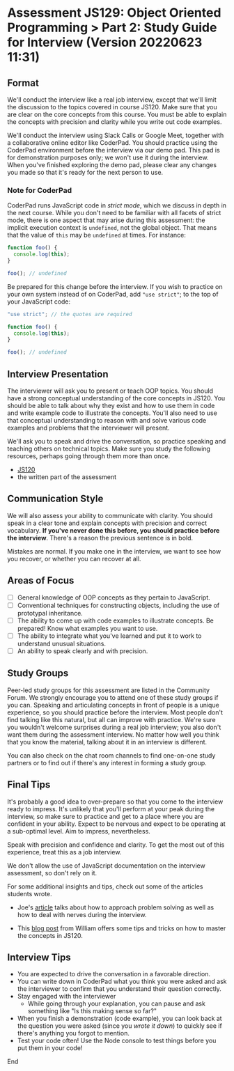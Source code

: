 # Assessment JS129: Object Oriented Programming > Part 2: Study Guide for Interview (Version 20220623 11:31)

## Format

We'll conduct the interview like a real job interview, except that we'll limit the discussion to the topics covered in course JS120. Make sure that you are clear on the core concepts from this course. You must be able to explain the concepts with precision and clarity while you write out code examples.

We'll conduct the interview using Slack Calls or Google Meet, together with a collaborative online editor like CoderPad. You should practice using the CoderPad environment before the interview via our demo pad. This pad is for demonstration purposes only; we won't use it during the interview. When you've finished exploring the demo pad, please clear any changes you made so that it's ready for the next person to use.

### Note for CoderPad

CoderPad runs JavaScript code in *strict mode*, which we discuss in depth in the next course. While you don't need to be familiar with all facets of strict mode, there is one aspect that may arise during this assessment: the implicit execution context is `undefined`, not the global object. That means that the value of `this` may be `undefined` at times. For instance:

```js
function foo() {
  console.log(this);
}

foo(); // undefined
```

Be prepared for this change before the interview. If you wish to practice on your own system instead of on CoderPad, add `"use strict"`; to the top of your JavaScript code:

```js
"use strict"; // the quotes are required

function foo() {
  console.log(this);
}

foo(); // undefined
```

## Interview Presentation

The interviewer will ask you to present or teach OOP topics. You should have a strong conceptual understanding of the core concepts in JS120. You should be able to talk about why they exist and how to use them in code and write example code to illustrate the concepts. You'll also need to use that conceptual understanding to reason with and solve various code examples and problems that the interviewer will present.

We'll ask you to speak and drive the conversation, so practice speaking and teaching others on technical topics. Make sure you study the following resources, perhaps going through them more than once.

- [JS120](https://launchschool.com/courses/f8a4a136)
- the written part of the assessment

## Communication Style

We will also assess your ability to communicate with clarity. You should speak in a clear tone and explain concepts with precision and correct vocabulary. **If you've never done this before, you should practice before the interview**. There's a reason the previous sentence is in bold.

Mistakes are normal. If you make one in the interview, we want to see how you recover, or whether you can recover at all.

## Areas of Focus

- [ ] General knowledge of OOP concepts as they pertain to JavaScript.
- [ ] Conventional techniques for constructing objects, including the use of prototypal inheritance.
- [ ] The ability to come up with code examples to illustrate concepts. Be prepared! Know what examples you want to use.
- [ ] The ability to integrate what you've learned and put it to work to understand unusual situations.
- [ ] An ability to speak clearly and with precision.

## Study Groups

Peer-led study groups for this assessment are listed in the Community Forum. We strongly encourage you to attend one of these study groups if you can. Speaking and articulating concepts in front of people is a unique experience, so you should practice before the interview. Most people don't find talking like this natural, but all can improve with practice. We're sure you wouldn't welcome surprises during a real job interview; you also don't want them during the assessment interview. No matter how well you think that you know the material, talking about it in an interview is different.

You can also check on the chat room channels to find one-on-one study partners or to find out if there's any interest in forming a study group.

## Final Tips

It's probably a good idea to over-prepare so that you come to the interview ready to impress. It's unlikely that you'll perform at your peak during the interview, so make sure to practice and get to a place where you are confident in your ability. Expect to be nervous and expect to be operating at a sub-optimal level. Aim to impress, nevertheless.

Speak with precision and confidence and clarity. To get the most out of this experience, treat this as a job interview.

We don't allow the use of JavaScript documentation on the interview assessment, so don't rely on it.

For some additional insights and tips, check out some of the articles students wrote.

- Joe's [article](https://medium.com/launch-school/dealing-with-nerves-and-assessments-at-launch-school-7b919c3ee08b) talks about how to approach problem solving as well as how to deal with nerves during the interview.

- This [blog post](https://medium.com/launch-school/my-study-tips-for-the-js129-assessment-646b7f652c9f) from William offers some tips and tricks on how to master the concepts in JS120.

## Interview Tips

- You are expected to drive the conversation in a favorable direction.
- You can write down in CoderPad what you think you were asked and ask the interviewer to confirm that you understand their question correctly.
- Stay engaged with the interviewer
  - While going through your explanation, you can pause and ask something like "Is this making sense so far?"
- When you finish a demonstration (code example), you can look back at the question you were asked (since you *wrote it down*) to quickly see if there's anything you forgot to mention.
- Test your code often! Use the Node console to test things before you put them in your code!

End

